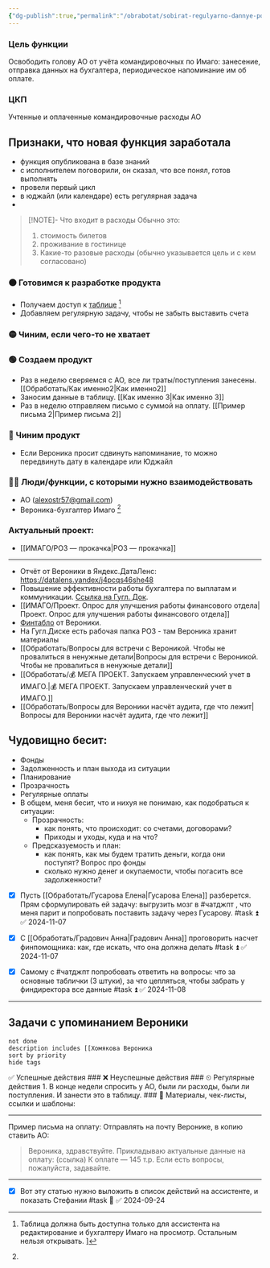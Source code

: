 ```yaml
---
{"dg-publish":true,"permalink":"/obrabotat/sobirat-regulyarno-dannye-po-rashodam-v-tabliczu-dlya-oplaty-v-imago/"}
---
```



### Цель функции
Освободить голову АО от учёта командировочных по Имаго: занесение, отправка данных на бухгалтера, периодическое напоминание им об оплате.
### ЦКП
Учтенные и оплаченные командировочные расходы АО


<div class="transclusion internal-embed is-loaded"><div class="markdown-embed">



## Признаки, что новая функция заработала


- функция опубликована в базе знаний
- с исполнителем поговорили, он сказал, что все понял, готов выполнять
- провели первый цикл
- в юджайл (или календаре) есть регулярная задача
- 

</div></div>




> [!NOTE]- Что входит в расходы
> Обычно это: 
> 1. стоимость билетов
> 2. проживание в гостинице
> 3. Какие-то разовые расходы (обычно указывается цель и с кем согласовано)



### 🟠 Готовимся к разработке продукта
- Получаем доступ к [таблице](https://docs.google.com/spreadsheets/d/1oUmkwqFRB5_NkfUo8sZt0Tck6ag4EfwBRT_ugOgKThw/edit?usp=drivesdk)  [^2]
- Добавляем регулярную задачу, чтобы не забыть выставить счета

[^2]: Таблица должна быть доступна только для ассистента на редактирование и бухгалтеру Имаго на просмотр. Остальным нельзя открывать. ]
### 🟡 Чиним, если чего-то не хватает
### 🟢 Создаем продукт
- Раз в неделю сверяемся с АО, все ли траты/поступления занесены. [[Обработать/Как именно2\|Как именно2]]
- Заносим данные в таблицу. [[Как именно 3\|Как именно 3]]
- Раз в неделю отправляем письмо с суммой на оплату. [[Пример письма 2\|Пример письма 2]]
### 🔵 Чиним продукт
- Если Вероника просит сдвинуть напоминание, то можно передвинуть дату в календаре или Юджайл
### 🧗‍♀️ Люди/функции, с которыми нужно взаимодействовать
- АО (alexostr57@gmail.com)
- Вероника-бухгалтер Имаго [^1]

[^1]: 
<div class="transclusion internal-embed is-loaded"><div class="markdown-embed">




### Актуальный проект:
- [[ИМАГО/РО3 — прокачка\|РО3 — прокачка]]


---
- Отчёт от Вероники в Яндекс.ДатаЛенс: https://datalens.yandex/j4pcqs46she48
- Повышение эффективности работы бухгалтера по выплатам и коммуникации. [Ссылка на Гугл. Док](https://docs.google.com/document/d/1NfR5NubmobnOaoxgZBgem-kgix9CdSTa_A73Z8nNSr0/edit?usp=drivesdk). 
- [[ИМАГО/Проект. Опрос для улучшения работы финансового отдела\|Проект. Опрос для улучшения работы финансового отдела]]
- [Финтабло](https://docs.google.com/spreadsheets/d/1IdKIhwo6w0GgwZpwvv9A7uansctE5jdpMAc0U4u6SUY/edit?gid=779395153#gid=779395153) от Вероники.  
- На Гугл.Диске есть рабочая папка РО3 - там Вероника хранит материалы
- [[Обработать/Вопросы для встречи с Вероникой. Чтобы не провалиться в ненужные детали\|Вопросы для встречи с Вероникой. Чтобы не провалиться в ненужные детали]]
- [[Обработать/💰 МЕГА ПРОЕКТ. Запускаем управленческий учет в ИМАГО.\|💰 МЕГА ПРОЕКТ. Запускаем управленческий учет в ИМАГО.]]
- [[Обработать/Вопросы для Вероники насчёт аудита, где что лежит\|Вопросы для Вероники насчёт аудита, где что лежит]]


## Чудовищно бесит:
- Фонды
- Задолженность и план выхода из ситуации
- Планирование
- Прозрачность
- Регулярные оплаты
- В общем, меня бесит, что и нихуя не понимаю, как подобраться к ситуации:
	- Прозрачность: 
		- как понять, что происходит: со счетами, договорами?
		- Приходы и уходы, куда и на что?
	- Предсказуемость и план: 
		- как понять, как мы будем тратить деньги, когда они поступят? Вопрос про фонды
		- сколько нужно денег и окупаемости, чтобы погасить все задолженности?

- [x] Пусть [[Обработать/Гусарова Елена\|Гусарова Елена]] разберется. Прям сформулировать ей задачу: выгрузить мозг в #чатджпт , что меня парит и попробовать поставить задачу через Гусарову. #task ⏫ ✅ 2024-11-07
- [x] C [[Обработать/Градович Анна\|Градович Анна]] проговорить насчет финпомощника: как, где искать, что она должна делать #task ⏫ ✅ 2024-11-07
- [x] Самому с #чатджпт попробовать ответить на вопросы: что за основные таблички (3 штуки), за что цепляться, чтобы забрать у финдиректора все данные #task ⏫ ✅ 2024-11-08






---
## Задачи с упоминанием Вероники

```tasks
not done
description includes [[Хомякова Вероника
sort by priority 
hide tags
```

</div></div>
✅ Успешные действия
### ❌ Неуспешные действия
### ⏲ Регулярные действия
1. В конце недели спросить у АО, были ли расходы, были ли поступления. И занести это в таблицу.
### 📃 Материалы, чек-листы, ссылки и шаблоны:




---
Пример письма на оплату:
Отправлять на почту Веронике, в копию ставить АО:

> Вероника, здравствуйте.
> Прикладываю актуальные данные на оплату: (ссылка) 
> К оплате — 145 т.р.
> Если есть вопросы, пожалуйста, задавайте.



---
- [x] Вот эту статью нужно выложить в список действий на ассистенте, и показать Стефании #task 🔼 ✅ 2024-09-24